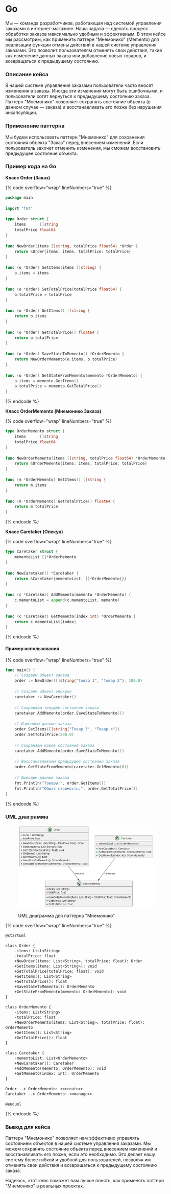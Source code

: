 # Go

Мы — команда разработчиков, работающая над системой управления заказами в интернет-магазине. Наша задача — сделать процесс обработки заказов максимально удобным и эффективным. В этом кейсе мы рассмотрим, как применить паттерн "Мнемонико" (Memento) для реализации функции отмены действий в нашей системе управления заказами. Это позволит пользователям отменять свои действия, такие как изменение данных заказа или добавление новых товаров, и возвращаться к предыдущему состоянию.

### Описание кейса

В нашей системе управления заказами пользователи часто вносят изменения в заказы. Иногда эти изменения могут быть ошибочными, и пользователи хотят вернуться к предыдущему состоянию заказа. Паттерн "Мнемонико" позволяет сохранять состояние объекта (в данном случае — заказа) и восстанавливать его позже без нарушения инкапсуляции.

### Применение паттерна

Мы будем использовать паттерн "Мнемонико" для сохранения состояния объекта "Заказ" перед внесением изменений. Если пользователь захочет отменить изменения, мы сможем восстановить предыдущее состояние объекта.

### Пример кода на Go

**Класс Order (Заказ)**

{% code overflow="wrap" lineNumbers="true" %}
```go
package main

import "fmt"

type Order struct {
    items      []string
    totalPrice float64
}

func NewOrder(items []string, totalPrice float64) *Order {
    return &Order{items: items, totalPrice: totalPrice}
}

func (o *Order) SetItems(items []string) {
    o.items = items
}

func (o *Order) SetTotalPrice(totalPrice float64) {
    o.totalPrice = totalPrice
}

func (o *Order) GetItems() []string {
    return o.items
}

func (o *Order) GetTotalPrice() float64 {
    return o.totalPrice
}

func (o *Order) SaveStateToMemento() *OrderMemento {
    return NewOrderMemento(o.items, o.totalPrice)
}

func (o *Order) GetStateFromMemento(memento *OrderMemento) {
    o.items = memento.GetItems()
    o.totalPrice = memento.GetTotalPrice()
}
```
{% endcode %}

**Класс OrderMemento (Мнемонико Заказа)**

{% code overflow="wrap" lineNumbers="true" %}
```go
type OrderMemento struct {
    items      []string
    totalPrice float64
}

func NewOrderMemento(items []string, totalPrice float64) *OrderMemento {
    return &OrderMemento{items: items, totalPrice: totalPrice}
}

func (m *OrderMemento) GetItems() []string {
    return m.items
}

func (m *OrderMemento) GetTotalPrice() float64 {
    return m.totalPrice
}
```
{% endcode %}

**Класс Caretaker (Опекун)**

{% code overflow="wrap" lineNumbers="true" %}
```go
type Caretaker struct {
    mementoList []*OrderMemento
}

func NewCaretaker() *Caretaker {
    return &Caretaker{mementoList: []*OrderMemento{}}
}

func (c *Caretaker) AddMemento(memento *OrderMemento) {
    c.mementoList = append(c.mementoList, memento)
}

func (c *Caretaker) GetMemento(index int) *OrderMemento {
    return c.mementoList[index]
}
```
{% endcode %}

#### Пример использования

{% code overflow="wrap" lineNumbers="true" %}
```go
func main() {
    // Создаем объект заказа
    order := NewOrder([]string{"Товар 1", "Товар 2"}, 100.0)

    // Создаем объект опекуна
    caretaker := NewCaretaker()

    // Сохраняем текущее состояние заказа
    caretaker.AddMemento(order.SaveStateToMemento())

    // Изменяем данные заказа
    order.SetItems([]string{"Товар 3", "Товар 4"})
    order.SetTotalPrice(200.0)

    // Сохраняем новое состояние заказа
    caretaker.AddMemento(order.SaveStateToMemento())

    // Восстанавливаем предыдущее состояние заказа
    order.GetStateFromMemento(caretaker.GetMemento(0))

    // Выводим данные заказа
    fmt.Println("Товары:", order.GetItems())
    fmt.Println("Общая стоимость:", order.GetTotalPrice())
}
```
{% endcode %}

### UML диаграмма

<figure><img src="../../../../../.gitbook/assets/image (1).png" alt=""><figcaption><p>UML диаграмма для паттерна "Мнемонико"</p></figcaption></figure>

{% code overflow="wrap" lineNumbers="true" %}
```plantuml
@startuml

class Order {
    -items: List<String>
    -totalPrice: float
    +NewOrder(items: List<String>, totalPrice: float): Order
    +SetItems(items: List<String>): void
    +SetTotalPrice(totalPrice: float): void
    +GetItems(): List<String>
    +GetTotalPrice(): float
    +SaveStateToMemento(): OrderMemento
    +GetStateFromMemento(memento: OrderMemento): void
}

class OrderMemento {
    -items: List<String>
    -totalPrice: float
    +NewOrderMemento(items: List<String>, totalPrice: float): OrderMemento
    +GetItems(): List<String>
    +GetTotalPrice(): float
}

class Caretaker {
    -mementoList: List<OrderMemento>
    +NewCaretaker(): Caretaker
    +AddMemento(memento: OrderMemento): void
    +GetMemento(index: int): OrderMemento
}

Order --> OrderMemento: <<create>>
Caretaker --> OrderMemento: <<manage>>

@enduml
```
{% endcode %}

### Вывод для кейса

Паттерн "Мнемонико" позволяет нам эффективно управлять состоянием объектов в нашей системе управления заказами. Мы можем сохранять состояние объекта перед внесением изменений и восстанавливать его позже, если это необходимо. Это делает нашу систему более гибкой и удобной для пользователей, позволяя им отменять свои действия и возвращаться к предыдущему состоянию заказа.

Надеюсь, этот кейс поможет вам лучше понять, как применять паттерн "Мнемонико" в реальных проектах.

